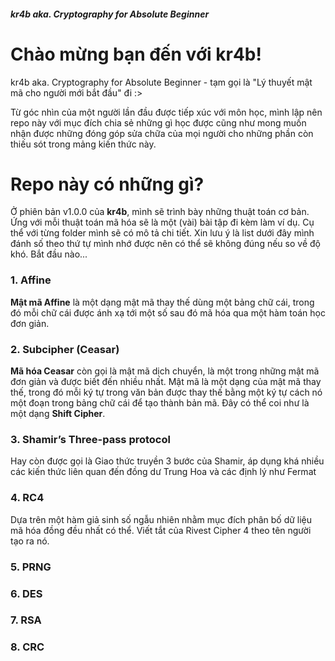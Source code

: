 
##### kr4b aka. Cryptography for Absolute Beginner


# Chào mừng bạn đến với kr4b!

kr4b aka. Cryptography for Absolute Beginner - tạm gọi là "Lý thuyết mật mã cho người mới bắt đầu" đi :>

Từ góc nhìn của một người lần đầu được tiếp xúc với môn học, mình lập nên repo này với mục đích chia sẻ những gì học được cũng như mong muốn nhận được những đóng góp sửa chữa của mọi người cho những phần còn thiếu sót trong mảng kiến thức này.

# Repo này có những gì?

Ở phiên bản v1.0.0 của **kr4b**, mình sẽ trình bày những thuật toán cơ bản. Ứng với mỗi thuật toán mã hóa sẽ là một (vài) bài tập đi kèm làm ví dụ. Cụ thể với từng folder mình sẽ có mô tả chi tiết. Xin lưu ý là list dưới đây mình đánh số theo thứ tự mình nhớ được nên có thể sẽ không đúng nếu so về độ khó. 
Bắt đầu nào...

### **1. Affine**
**Mật mã Affine** là một dạng mật mã thay thế dùng một bảng chữ cái, trong đó mỗi chữ cái được ánh xạ tới một số sau đó mã hóa qua một hàm toán học đơn giản.

### **2. Subcipher (Ceasar)**
**Mã hóa Ceasar** còn gọi là mật mã dịch chuyển, là một trong những mật mã đơn giản và được biết đến nhiều nhất. Mật mã là một dạng của mật mã thay thế, trong đó mỗi ký tự trong văn bản được thay thế bằng một ký tự cách nó một đoạn trong bảng chữ cái để tạo thành bản mã. Đây có thể coi như là một dạng **Shift Cipher**.

### **3. Shamir’s Three-pass protocol**
Hay còn được gọi là Giao thức truyền 3 bước của Shamir, áp dụng khá nhiều các kiến thức liên quan đến đồng dư Trung Hoa và các định lý như Fermat

### **4. RC4**
Dựa trên một hàm giả sinh số ngẫu nhiên nhằm mục đích phân bố dữ liệu mã hóa đồng đều nhất có thể. Viết tắt của Rivest Cipher 4 theo tên người tạo ra nó.

### **5. PRNG**


### **6. DES**
### **7. RSA**
### **8. CRC**
